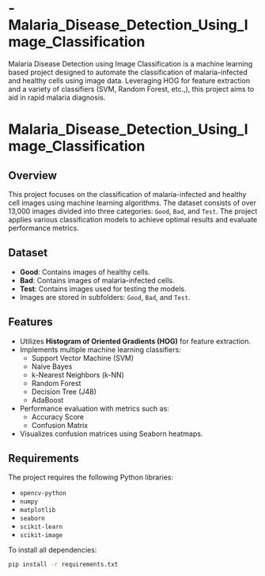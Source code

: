 # -Malaria_Disease_Detection_Using_Image_Classification
 Malaria Disease Detection using Image Classification is a machine learning based project designed to automate the classification of malaria-infected and healthy cells using image data. Leveraging HOG for feature extraction and a variety of classifiers (SVM, Random Forest, etc.,), this project aims to aid in rapid malaria diagnosis.

# Malaria_Disease_Detection_Using_Image_Classification
## Overview
This project focuses on the classification of malaria-infected and healthy cell images using machine learning algorithms. The dataset consists of over 13,000 images divided into three categories: `Good`, `Bad`, and `Test`. The project applies various classification models to achieve optimal results and evaluate performance metrics.

## Dataset
- **Good**: Contains images of healthy cells.
- **Bad**: Contains images of malaria-infected cells.
- **Test**: Contains images used for testing the models.
- Images are stored in subfolders: `Good`, `Bad`, and `Test`.

## Features
- Utilizes **Histogram of Oriented Gradients (HOG)** for feature extraction.
- Implements multiple machine learning classifiers:
  - Support Vector Machine (SVM)
  - Naive Bayes
  - k-Nearest Neighbors (k-NN)
  - Random Forest
  - Decision Tree (J48)
  - AdaBoost
- Performance evaluation with metrics such as:
  - Accuracy Score
  - Confusion Matrix
- Visualizes confusion matrices using Seaborn heatmaps.

## Requirements
The project requires the following Python libraries:
- `opencv-python`
- `numpy`
- `matplotlib`
- `seaborn`
- `scikit-learn`
- `scikit-image`

To install all dependencies:
```bash
pip install -r requirements.txt
